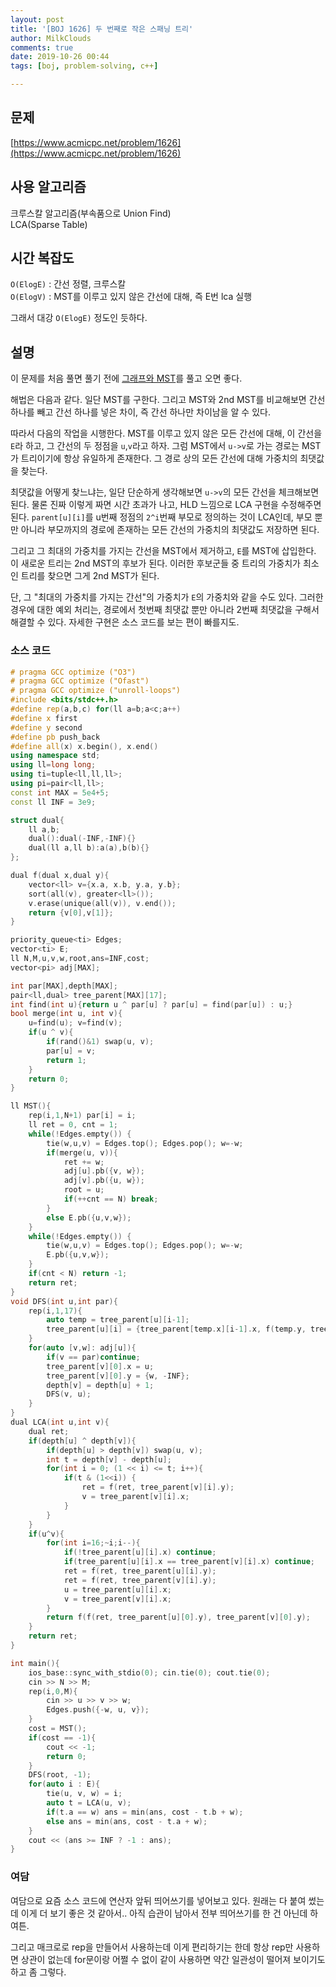 ```yaml
---
layout: post
title: '[BOJ 1626] 두 번째로 작은 스패닝 트리'
author: MilkClouds
comments: true
date: 2019-10-26 00:44
tags: [boj, problem-solving, c++]

---
```

 

## 문제
[https://www.acmicpc.net/problem/1626](https://www.acmicpc.net/problem/1626)  


## 사용 알고리즘  
크루스칼 알고리즘(부속품으로 Union Find)    
LCA(Sparse Table)


## 시간 복잡도  
`O(ElogE)` : 간선 정렬, 크루스칼  
`O(ElogV)` : MST를 이루고 있지 않은 간선에 대해, 즉 E번 lca 실행  

그래서 대강 `O(ElogE)` 정도인 듯하다.


## 설명  
이 문제를 처음 풀면 풀기 전에 [그래프와 MST](https://www.acmicpc.net/problem/15481)를 풀고 오면 좋다.  

해법은 다음과 같다. 일단 MST를 구한다. 그리고 MST와 2nd MST를 비교해보면 간선 하나를 빼고 간선 하나를 넣은 차이, 즉 간선 하나만 차이남을 알 수 있다.  

따라서 다음의 작업을 시행한다. MST를 이루고 있지 않은 모든 간선에 대해, 이 간선을 `E`라 하고, 그  간선의 두 정점을 `u`,`v`라고 하자. 그럼 MST에서 `u->v`로 가는 경로는 MST가 트리이기에 항상 유일하게 존재한다. 그 경로 상의 모든 간선에 대해 가중치의 최댓값을 찾는다.  

최댓값을 어떻게 찾느냐는, 일단 단순하게 생각해보면 `u->v`의 모든 간선을 체크해보면 된다. 물론 진짜 이렇게 짜면 시간 초과가 나고, HLD 느낌으로 LCA 구현을 수정해주면 된다. `parent[u][i]`를 u번째 정점의 `2^i`번째 부모로 정의하는 것이 LCA인데, 부모 뿐만 아니라 부모까지의 경로에 존재하는 모든 간선의 가중치의 최댓값도 저장하면 된다.  

그리고 그 최대의 가중치를 가지는 간선을 MST에서 제거하고, `E`를 MST에 삽입한다. 이 새로운 트리는 2nd MST의 후보가 된다. 이러한 후보군들 중 트리의 가중치가 최소인 트리를 찾으면 그게 2nd MST가 된다.  


단, 그 "최대의 가중치를 가지는 간선"의 가중치가 `E`의 가중치와 같을 수도 있다. 그러한 경우에 대한 예외 처리는, 경로에서 첫번째 최댓값 뿐만 아니라 2번째 최댓값을 구해서 해결할 수 있다. 자세한 구현은 소스 코드를 보는 편이 빠를지도.  




### 소스 코드  
```cpp
# pragma GCC optimize ("O3")
# pragma GCC optimize ("Ofast")
# pragma GCC optimize ("unroll-loops")
#include <bits/stdc++.h>
#define rep(a,b,c) for(ll a=b;a<c;a++)
#define x first
#define y second
#define pb push_back
#define all(x) x.begin(), x.end()
using namespace std;
using ll=long long;
using ti=tuple<ll,ll,ll>;
using pi=pair<ll,ll>;
const int MAX = 5e4+5;
const ll INF = 3e9;

struct dual{
	ll a,b;
	dual():dual(-INF,-INF){}
	dual(ll a,ll b):a(a),b(b){}
};

dual f(dual x,dual y){
	vector<ll> v={x.a, x.b, y.a, y.b};
	sort(all(v), greater<ll>());
	v.erase(unique(all(v)), v.end());
	return {v[0],v[1]};
}

priority_queue<ti> Edges;
vector<ti> E;
ll N,M,u,v,w,root,ans=INF,cost;
vector<pi> adj[MAX];

int par[MAX],depth[MAX];
pair<ll,dual> tree_parent[MAX][17];
int find(int u){return u ^ par[u] ? par[u] = find(par[u]) : u;}
bool merge(int u, int v){
	u=find(u); v=find(v);
	if(u ^ v){
		if(rand()&1) swap(u, v);
		par[u] = v;
		return 1;
	}
	return 0;
}

ll MST(){
	rep(i,1,N+1) par[i] = i;
	ll ret = 0, cnt = 1;
	while(!Edges.empty()) {
		tie(w,u,v) = Edges.top(); Edges.pop(); w=-w;
		if(merge(u, v)){
			ret += w;
			adj[u].pb({v, w});
			adj[v].pb({u, w});
			root = u;
			if(++cnt == N) break;
		}
		else E.pb({u,v,w});
	}
	while(!Edges.empty()) {
		tie(w,u,v) = Edges.top(); Edges.pop(); w=-w;
		E.pb({u,v,w});
	}
	if(cnt < N) return -1;
	return ret;
}
void DFS(int u,int par){
	rep(i,1,17){
		auto temp = tree_parent[u][i-1];
		tree_parent[u][i] = {tree_parent[temp.x][i-1].x, f(temp.y, tree_parent[temp.x][i-1].y)};
	}
	for(auto [v,w]: adj[u]){
		if(v == par)continue;
		tree_parent[v][0].x = u;
		tree_parent[v][0].y = {w, -INF};
		depth[v] = depth[u] + 1;
		DFS(v, u);
	}
}
dual LCA(int u,int v){
	dual ret;
	if(depth[u] ^ depth[v]){
		if(depth[u] > depth[v]) swap(u, v);
		int t = depth[v] - depth[u];
		for(int i = 0; (1 << i) <= t; i++){
			if(t & (1<<i)) {
				ret = f(ret, tree_parent[v][i].y);
				v = tree_parent[v][i].x;
			}
		}
	}
	if(u^v){
		for(int i=16;~i;i--){
			if(!tree_parent[u][i].x) continue;
			if(tree_parent[u][i].x == tree_parent[v][i].x) continue;
			ret = f(ret, tree_parent[u][i].y);
			ret = f(ret, tree_parent[v][i].y);
			u = tree_parent[u][i].x;
			v = tree_parent[v][i].x;
		}
		return f(f(ret, tree_parent[u][0].y), tree_parent[v][0].y);
	}
	return ret;
}

int main(){
	ios_base::sync_with_stdio(0); cin.tie(0); cout.tie(0);
	cin >> N >> M;
	rep(i,0,M){
		cin >> u >> v >> w;
		Edges.push({-w, u, v});
	}
	cost = MST();
	if(cost == -1){
		cout << -1;
		return 0;
	}
	DFS(root, -1); 
	for(auto i : E){
		tie(u, v, w) = i;
		auto t = LCA(u, v);
		if(t.a == w) ans = min(ans, cost - t.b + w);
		else ans = min(ans, cost - t.a + w);
	}
	cout << (ans >= INF ? -1 : ans);
}
```


### 여담   
여담으로 요즘 소스 코드에 연산자 앞뒤 띄어쓰기를 넣어보고 있다. 원래는 다 붙여 썼는데 이게 더 보기 좋은 것 같아서.. 아직 습관이 남아서 전부 띄어쓰기를 한 건 아닌데 하여튼.  

그리고 매크로로 rep을 만들어서 사용하는데 이게 편리하기는 한데 항상 rep만 사용하면 상관이 없는데 for문이랑 어쩔 수 없이 같이 사용하면 약간 일관성이 떨어져 보이기도 하고 좀 그렇다.